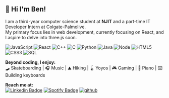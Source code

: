   ## 👋 Hi I'm Ben! 
  I am a third-year computer science student at **NJIT** and a part-time IT Developer Intern at Colgate-Palmolive. <br />
  My primary focus lies in web development, currently focusing on React, and I aspire to delve into three.js soon. <br />

  ![JavaScript](https://img.shields.io/badge/-JavaScript-000000?style=flat&logo=javascript)
  ![React](https://img.shields.io/badge/-React-000000?style=flat&logo=react)
  ![C++](https://img.shields.io/badge/-C++-000000?style=flat&logo=c%2B%2B)
  ![C](https://img.shields.io/badge/-C-000000?style=flat&logo=c)
  ![Python](https://img.shields.io/badge/-Python-000000?style=flat&logo=python)
  ![Java](https://img.shields.io/badge/-Java-000000?style=flat&logo=java)
  ![Node](https://img.shields.io/badge/-Node-000000?style=flat&logo=node.js)
  ![HTML5](https://img.shields.io/badge/-HTML5-000000?style=flat&logo=html5)
  ![CSS3](https://img.shields.io/badge/-CSS-000000?style=flat&logo=css3)
  ![SQL](https://img.shields.io/badge/-SQL-000000?style=flat&logo=mysql)
  
  **Beyond coding, I enjoy:**<br />
  🛹 Skateboarding | 🎧 Music | ⛰️ Hiking | 🪀 Yoyos | 🎮 Gaming | 🎹 Piano | ⌨️ Building keyboards <br />

  **Reach me at:**<br />
  [![Linkedin Badge](https://img.shields.io/badge/-LinkedIn-blue?style=flat-square&logo=Linkedin&logoColor=white&link=https://www.linkedin.com/in/benmcca)](https://www.linkedin.com/in/benmcca)
  [![Spotify Badge](https://img.shields.io/badge/Spotify-%231ED760.svg?&style=flat-square&logo=spotify&logoColor=white)](https://open.spotify.com/user/59zuw8n61rl6jhvmr6detpv1m)
  [![github](https://img.shields.io/github/followers/benmcca?label=follow&style=social)](https://github.com/benmcca)<br />
